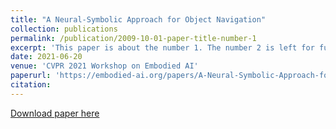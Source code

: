 ```yaml
---
title: "A Neural-Symbolic Approach for Object Navigation"
collection: publications
permalink: /publication/2009-10-01-paper-title-number-1
excerpt: 'This paper is about the number 1. The number 2 is left for future work.'
date: 2021-06-20
venue: 'CVPR 2021 Workshop on Embodied AI'
paperurl: 'https://embodied-ai.org/papers/A-Neural-Symbolic-Approach-for-Object-Navigation.pdf'
citation: 
---
```

<!-- This paper is about the number 1. The number 2 is left for future work. -->

[Download paper here](https://embodied-ai.org/papers/A-Neural-Symbolic-Approach-for-Object-Navigation.pdf)

<!-- Recommended citation: Your Name, You. (2009). "Paper Title Number 1." <i>Journal 1</i>. 1(1). -->
